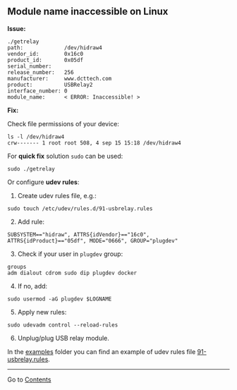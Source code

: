## Module name inaccessible on Linux
**Issue:**
```
./getrelay
path:             /dev/hidraw4
vendor_id:        0x16c0
product_id:       0x05df
serial_number:
release_number:   256
manufacturer:     www.dcttech.com
product:          USBRelay2
interface_number: 0
module_name:      < ERROR: Inaccessible! >
```

**Fix:**

Check file permissions of your device:
```
ls -l /dev/hidraw4
crw------- 1 root root 508, 4 sep 15 15:18 /dev/hidraw4
```

For **quick fix** solution `sudo` can be used:
```
sudo ./getrelay
```

Or configure **udev rules**:

1. Create udev rules file, e.g.:
```
sudo touch /etc/udev/rules.d/91-usbrelay.rules
```
2. Add rule:
```
SUBSYSTEM=="hidraw", ATTRS{idVendor}=="16c0", ATTRS{idProduct}=="05df", MODE="0666", GROUP="plugdev"
```
3. Check if your user in `plugdev` group:
```
groups
adm dialout cdrom sudo dip plugdev docker
```
4. If no, add:
```
sudo usermod -aG plugdev $LOGNAME
```
5. Apply new rules:
```
sudo udevadm control --reload-rules
```
6. Unplug/plug USB relay module.

In the [examples](examples) folder you can find an example of udev rules file [91-usbrelay.rules](examples/linux/udev/91-usbrelay.rules).

---
Go to [Contents](Contents.md)